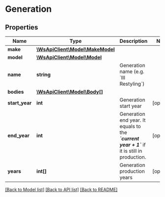 # Generation

## Properties
Name | Type | Description | Notes
------------ | ------------- | ------------- | -------------
**make** | [**\WsApiClient\Model\MakeModel**](MakeModel.md) |  | 
**model** | [**\WsApiClient\Model\Model**](Model.md) |  | 
**name** | **string** | Generation name (e.g. &#x60;III Restyling&#x60;) | 
**bodies** | [**\WsApiClient\Model\Body[]**](Body.md) |  | 
**start_year** | **int** | Generation start year | [optional] 
**end_year** | **int** | Generation end year. It equals to the __*&#x60;current year + 1&#x60;*__ if it is still in production. | [optional] 
**years** | **int[]** | Generation production years | [optional] 

[[Back to Model list]](../README.md#documentation-for-models) [[Back to API list]](../README.md#documentation-for-api-endpoints) [[Back to README]](../README.md)



